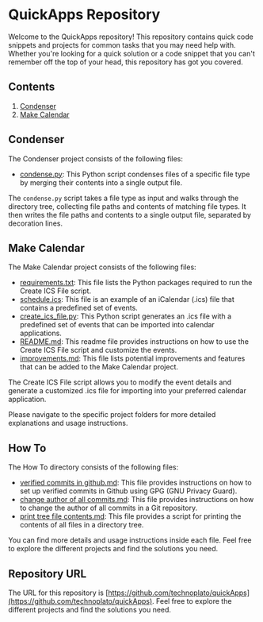 # QuickApps Repository

Welcome to the QuickApps repository! This repository contains quick code snippets and projects for common tasks that you may need help with. Whether you're looking for a quick solution or a code snippet that you can't remember off the top of your head, this repository has got you covered.

## Contents

1. [Condenser](#condenser)
2. [Make Calendar](#make-calendar)

## Condenser

The Condenser project consists of the following files:

- [condense.py](./code/condenser/condense.py): This Python script condenses files of a specific file type by merging their contents into a single output file.

The `condense.py` script takes a file type as input and walks through the directory tree, collecting file paths and contents of matching file types. It then writes the file paths and contents to a single output file, separated by decoration lines.

## Make Calendar

The Make Calendar project consists of the following files:

- [requirements.txt](./code/make_calendar/requirements.txt): This file lists the Python packages required to run the Create ICS File script.
- [schedule.ics](./code/make_calendar/schedule.ics): This file is an example of an iCalendar (.ics) file that contains a predefined set of events.
- [create_ics_file.py](./code/make_calendar/create_ics_file.py): This Python script generates an .ics file with a predefined set of events that can be imported into calendar applications.
- [README.md](./code/make_calendar/README.md): This readme file provides instructions on how to use the Create ICS File script and customize the events.
- [improvements.md](./code/make_calendar/improvements.md): This file lists potential improvements and features that can be added to the Make Calendar project.

The Create ICS File script allows you to modify the event details and generate a customized .ics file for importing into your preferred calendar application.

Please navigate to the specific project folders for more detailed explanations and usage instructions.

## How To

The How To directory consists of the following files:

- [verified commits in github.md](./howto/verified%20commits%20in%20github.md): This file provides instructions on how to set up verified commits in Github using GPG (GNU Privacy Guard).
- [change author of all commits.md](./howto/change%20author%20of%20all%20commits.md): This file provides instructions on how to change the author of all commits in a Git repository.
- [print tree file contents.md](./howto/print%20tree%20file%20contents.md): This file provides a script for printing the contents of all files in a directory tree.

You can find more details and usage instructions inside each file. Feel free to explore the different projects and find the solutions you need.

## Repository URL

The URL for this repository is [https://github.com/technoplato/quickApps](https://github.com/technoplato/quickApps). Feel free to explore the different projects and find the solutions you need.